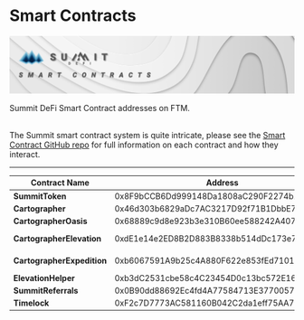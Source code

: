 # Smart Contracts

![](../.gitbook/assets/smart-contracts-masthead.jpg)

Summit DeFi Smart Contract addresses on FTM.

\
The Summit smart contract system is quite intricate, please see the [Smart Contract GitHub repo](https://github.com/summit-defi/summit-contracts-pure) for full information on each contract and how they interact.

****

| Contract Name              | Address                                    | Ftmscan                                                                                                  |
| -------------------------- | ------------------------------------------ | -------------------------------------------------------------------------------------------------------- |
| **SummitToken**            | 0x8F9bCCB6Dd999148Da1808aC290F2274b13D7994 | 🔗 [SummitToken](https://ftmscan.com/address/0x8F9bCCB6Dd999148Da1808aC290F2274b13D7994#code)            |
| **Cartographer**           | 0x46d303b6829aDc7AC3217D92f71B1DbbE77eBBA2 | 🔗 [Cartographer](https://ftmscan.com/address/0x46d303b6829aDc7AC3217D92f71B1DbbE77eBBA2#code)           |
| **CartographerOasis**      | 0x68889c9d8e923b3e310B60ee588242A407fa6755 | 🔗 [CartographerOasis](https://ftmscan.com/address/0x68889c9d8e923b3e310B60ee588242A407fa6755#code)      |
| **CartographerElevation**  | 0xdE1e14e2ED8B2D883B8338b514dDc173e792271a | 🔗 [CartographerElevation](https://ftmscan.com/address/0xdE1e14e2ED8B2D883B8338b514dDc173e792271a#code)  |
| **CartographerExpedition** | 0xb6067591A9b25c4A880F622e853fEd71016F5b05 | 🔗 [CartographerExpedition](https://ftmscan.com/address/0xb6067591A9b25c4A880F622e853fEd71016F5b05#code) |
| **ElevationHelper**        | 0xb3dC2531cbe58c4C23454D0c13bc572E16C60F3a | 🔗 [ElevationHelper](https://ftmscan.com/address/0xb3dC2531cbe58c4C23454D0c13bc572E16C60F3a#code)        |
| **SummitReferrals**        | 0x0B90dd88692Ec4fd4A77584713E3770057272B38 | 🔗 [SummitReferrals](https://ftmscan.com/address/0x0B90dd88692Ec4fd4A77584713E3770057272B38#code)        |
| **Timelock**               | 0xF2c7D7773AC581160B042C2da1eff75AA7618b54 | 🔗 [Timelock](https://ftmscan.com/address/0xF2c7D7773AC581160B042C2da1eff75AA7618b54#code)               |

